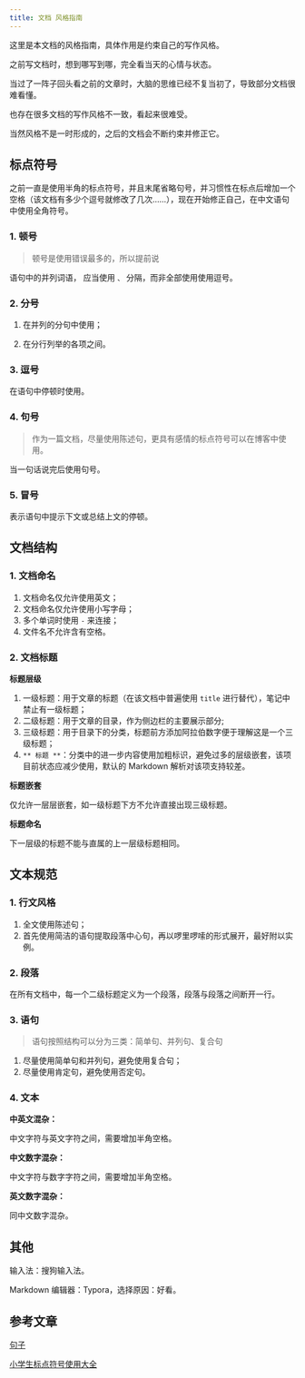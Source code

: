```yaml
---
title: 文档 风格指南
---
```


这里是本文档的风格指南，具体作用是约束自己的写作风格。

之前写文档时，想到哪写到哪，完全看当天的心情与状态。

当过了一阵子回头看之前的文章时，大脑的思维已经不复当初了，导致部分文档很难看懂。

也存在很多文档的写作风格不一致，看起来很难受。



当然风格不是一时形成的，之后的文档会不断约束并修正它。



## 标点符号

之前一直是使用半角的标点符号，并且末尾省略句号，并习惯性在标点后增加一个空格（该文档有多少个逗号就修改了几次……），现在开始修正自己，在中文语句中使用全角符号。

### 1. 顿号

> 顿号是使用错误最多的，所以提前说

语句中的并列词语， 应当使用  `、` 分隔，而非全部使用使用逗号。

### 2. 分号

1. 在并列的分句中使用；

2. 在分行列举的各项之间。

### 3. 逗号

在语句中停顿时使用。

### 4. 句号

> 作为一篇文档，尽量使用陈述句，更具有感情的标点符号可以在博客中使用。

当一句话说完后使用句号。

### 5. 冒号

表示语句中提示下文或总结上文的停顿。



## 文档结构

### 1. 文档命名

1. 文档命名仅允许使用英文；
2. 文档命名仅允许使用小写字母；
3. 多个单词时使用 `-` 来连接；
4. 文件名不允许含有空格。

### 2. 文档标题

**标题层级**

1. 一级标题：用于文章的标题（在该文档中普遍使用 `title` 进行替代），笔记中禁止有一级标题；
2. 二级标题：用于文章的目录，作为侧边栏的主要展示部分;
3. 三级标题：用于目录下的分类，标题前方添加阿拉伯数字便于理解这是一个三级标题；
4. `** 标题 **`：分类中的进一步内容使用加粗标识，避免过多的层级嵌套，该项目前状态应减少使用，默认的 Markdown 解析对该项支持较差。

**标题嵌套**

仅允许一层层嵌套，如一级标题下方不允许直接出现三级标题。

**标题命名**

下一层级的标题不能与直属的上一层级标题相同。



## 文本规范

### 1. 行文风格

1. 全文使用陈述句；
2. 首先使用简洁的语句提取段落中心句，再以啰里啰嗦的形式展开，最好附以实例。

### 2. 段落

在所有文档中，每一个二级标题定义为一个段落，段落与段落之间断开一行。

### 3. 语句

> 语句按照结构可以分为三类：简单句、并列句、复合句

1. 尽量使用简单句和并列句，避免使用复合句；
2. 尽量使用肯定句，避免使用否定句。

### 4. 文本

**中英文混杂：**

中文字符与英文字符之间，需要增加半角空格。

**中文数字混杂：**

中文字符与数字字符之间，需要增加半角空格。

**英文数字混杂：**

同中文数字混杂。



## 其他

输入法：搜狗输入法。

Markdown 编辑器：Typora，选择原因：好看。



## 参考文章

[句子](https://zh.wikipedia.org/wiki/%E5%8F%A5%E5%AD%90)

[小学生标点符号使用大全](https://zhuanlan.zhihu.com/p/24601064)



